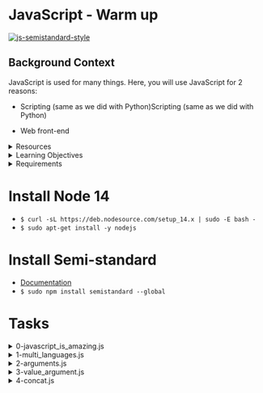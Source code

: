 # JavaScript - Warm up


[![js-semistandard-style](https://img.shields.io/badge/code%20style-semistandard-brightgreen.svg)](https://github.com/standard/semistandard)

## Background Context
JavaScript is used for many things. Here, you will use JavaScript for 2 reasons:

- Scripting (same as we did with Python)Scripting (same as we did with Python)

- Web front-end

<details><summary>Resources</summary>
<p> 

* [Writing JavaScript Code](https://developer.mozilla.org/en-US/docs/Learn/Getting_started_with_the_web/JavaScript_basics)

* [Variables](https://developer.mozilla.org/en-US/docs/Learn/JavaScript/First_steps/Variables)

* [Data Types](https://developer.mozilla.org/en-US/docs/Learn/JavaScript/First_steps/Variables)

* [Operators](https://developer.mozilla.org/en-US/docs/Learn/JavaScript/First_steps/Variables)

* [Operator Precedence](https://developer.mozilla.org/en-US/docs/Web/JavaScript/Reference/Operators/Operator_Precedence)

* [Controlling Flow and error handling](https://developer.mozilla.org/en-US/docs/Web/JavaScript/Guide/Control_flow_and_error_handling)

* [Functions](https://developer.mozilla.org/en-US/docs/Learn/JavaScript/Building_blocks/Functions)

* [Objectives and Arrays](https://developer.mozilla.org/en-US/docs/Learn/JavaScript/Objects)

* [Intrinsic Objects](https://developer.mozilla.org/en-US/docs/Learn/JavaScript/Objects)

* [Module Patterns](https://darrenderidder.github.io/talks/ModulePatterns/#/)

* [var, let and constant](https://www.youtube.com/watch?v=sjyJBL5fkp8)

* [JavaScript Tutorial](https://www.youtube.com/watch?v=vZBCTc9zHtI)

* [Modern Js](https://github.com/mbeaudru/modern-js-cheatsheet)

</p>
</details>

<details><summary>Learning Objectives</summary>
<p>

* Why JavaScript programming is amazing

* How to run a JavaScript script 

* How to create variables and constants

* What are differences between `var`, `const` and `let`

* What are all the data types available in JavaScript

* How to use the `if`, `if ... else` statements

*  How to use comments

* How to affect values to variables

* How to use `while` and `for` loops

* How to use `break` and `continue` statements

* What is a function and how do you use functions

* What does a function that does not use any `return` statement return

* Scope of variables

*  What are the arithmetic operators and how to use them
How to manipulate dictionary

* vascript-warm_up0x12-javascript-warm_up How to import a file

</p>

</details>

<details><summary>Requirements</summary>
<p>


* Allowed editors: `vi`, `vim`, `emacs`

* All your files will be interpreted on Ubuntu 20.04 LTS using `node` (version 14.x)

* All your files should end with a new line

* The first line of all your files should be exactly  `#!/usr/bin/node`

* A `README.md` file, at the root of the folder of the project, is mandatory
 Your code should be  `semistandard` compliant (version 16.x.x). [Rules of Standard ](https://alx-intranet.hbtn.io/rltoken/1T1yg1vOAChRN20Yyz8crw) + [semicolons on top](https://alx-intranet.hbtn.io/rltoken/35q5Pc6A6KWPyd3kGeRQFg). Also as reference: [AirBNB style](https://github.com/airbnb/javascript)

* All your files must be executable

* The length of your files will be tested using  `wc`

</p>
</details>

# Install Node 14
- `$ curl -sL https://deb.nodesource.com/setup_14.x | sudo -E bash -`
- `$ sudo apt-get install -y nodejs`

# Install Semi-standard
- [Documentation](https://github.com/standard/semistandard)
- `$ sudo npm install semistandard --global`


# Tasks
<details><summary>0-javascript_is_amazing.js</summary>
<p>
Write a script that prints “JavaScript is amazing”:

* You must create a constant variable called  `myVar`  with the value “JavaScript is amazing

* You must use  `console.log(...)`  to print all output

* You are not allowed to use `var`
</p>
</details>

<details><summary>1-multi_languages.js</summary>
<p>

Write a script that prints 3 lines:

* The first line: “C is fun”

* The second line: “Python is cool”

* The third line: “JavaScript is amazing”

* You must use  `console.log(...)`  to print all output

* You are not allowed to use  `var`

</p>
</details>

<details><summary>2-arguments.js</summary>
<p>

Write a script that prints a message depending of the number of arguments passed:

* If no arguments are passed to the script, print “No argument”

* If only one argument is passed to the script, print “Argument found”

* Otherwise, print “Arguments found”

* You must use `console.log(...)` to print all output

* You are not allowed to use `var`

Reference: [process.argv](https://nodejs.org/api/process.html#process_process_argv)

</p>
</details>

<details><summary>3-value_argument.js</summary>
<p>

Write a script that prints the first argument passed to it:

* If no arguments are passed to the script, print “No argument”

* You must use `console.log(...)` to print all output

* You are not allowed to use `var`

* You are not allowed to use `length`

</p>
</details>

<details><summary>4-concat.js</summary>
<p>

Write a script that prints two arguments passed to it, in the following format: “ is ”

* You must use `console.log(...)` to print all output

* You are not allowed to use `var`

</p>

</details>

